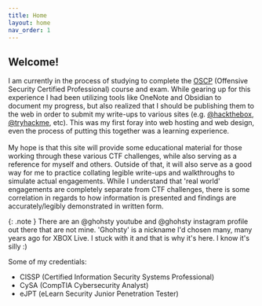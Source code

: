 ```yaml
---
title: Home
layout: home
nav_order: 1
---
```


## Welcome!
I am currently in the process of studying to complete the [OSCP](https://www.offensive-security.com/pwk-oscp/) (Offensive Security Certified Professional) course and exam. While gearing up for this experience I had been utilizing tools like OneNote and Obsidian to document my progress, but also realized that I should be publishing them to the web in order to submit my write-ups to various sites (e.g. [@hackthebox](https://hackthebox.eu), [@tryhackme](https://tryhackme.com), etc). This was my first foray into web hosting and web design, even the process of putting this together was a learning experience.
<br><br>
My hope is that this site will provide some educational material for those working through these various CTF challenges, while also serving as a reference for myself and others. Outside of that, it will also serve as a good way for me to practice collating legible write-ups and walkthroughs to simulate actual engagements. While I understand that 'real world' engagements are completely separate from CTF challenges, there is some correlation in regards to how information is presented and findings are accurately/legibly demonstrated in written form.
<br>

{: .note }
There are an @ghohsty youtube and @ghohsty instagram profile out there that are not mine. 'Ghohsty' is a nickname I'd chosen many, many years ago for XBOX Live. I stuck with it and that is why it's here. I know it's silly :)

Some of my credentials:
+ CISSP (Certified Information Security Systems Professional)
+ CySA (CompTIA Cybersecurity Analyst)
+ eJPT (eLearn Security Junior Penetration Tester)
